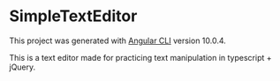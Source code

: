 # SimpleTextEditor

This project was generated with [Angular CLI](https://github.com/angular/angular-cli) version 10.0.4.

This is a text editor made for practicing text manipulation in typescript + jQuery.
